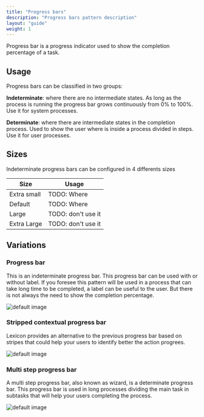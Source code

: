 ```yaml
---
title: "Progress bars"
description: "Progress bars pattern description"
layout: "guide"
weight: 1
---
```


Progress bar is a progress indicator used to show the completion percentage of a task.

## Usage

Progress bars can be classified in two groups:

**Indeterminate**: where there are no intermediate states. As long as the process is running the progress bar grows continuously from 0% to 100%. Use it for system processes.

**Determinate**: where there are intermediate states in the completion process. Used to show the user where is inside a process divided in steps. Use it for user processes.

## Sizes

Indeterminate progress bars can be configured in 4 differents sizes

| Size | Usage |
| ---- | ----- |
| Extra small | TODO: Where |
| Default | TODO: Where |
| Large | TODO: don't use it | 
| Extra Large | TODO: don't use it | 

## Variations

### Progress bar

This is an indeterminate progress bar. This progress bar can be used with or without label.
If you foresee this pattern will be used in a process that can take long time to be completed, a label can be useful to the user. But there is not always the need to show the completion percentage.

![default image](../../../images/progressBarIndeterminate.png) 

### Stripped contextual progress bar

Lexicon provides an alternative to the previous progress bar based on stripes that could help your users to identify better the action progrees.

![default image](../../../images/progressBarIndeterminateStriped.png) 

### Multi step progress bar

A multi step progress bar, also known as wizard, is a determinate progress bar. This progress bar is used in long processes dividing the main task in subtasks that will help your users completing the process.

![default image](../../../images/progressBarDeterminate.png)

